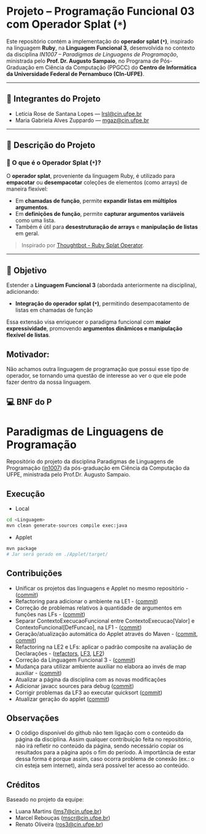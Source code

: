 # Projeto – Programação Funcional 03 com Operador Splat (`*`)

Este repositório contém a implementação do **operador splat (`*`)**, inspirado na linguagem **Ruby**, na **Linguagem Funcional 3**, desenvolvida no contexto da disciplina _IN1007 – Paradigmas de Linguagens de Programação_, ministrada pelo **Prof. Dr. Augusto Sampaio**, no Programa de Pós-Graduação em Ciência da Computação (PPGCC) do **Centro de Informática da Universidade Federal de Pernambuco (CIn-UFPE)**.

---

## 👥 Integrantes do Projeto

- Letícia Rose de Santana Lopes — [lrsl@cin.ufpe.br](mailto:lrsl@cin.ufpe.br)  
- Maria Gabriela Alves Zuppardo — [mgaz@cin.ufpe.br](mailto:mgaz@cin.ufpe.br)

---

## 📌 Descrição do Projeto

### 🔹 O que é o Operador Splat (`*`)?

O **operador splat**, proveniente da linguagem Ruby, é utilizado para **empacotar** ou **desempacotar** coleções de elementos (como arrays) de maneira flexível:

- Em **chamadas de função**, permite **expandir listas em múltiplos argumentos**.
- Em **definições de função**, permite **capturar argumentos variáveis** como uma lista.
- Também é útil para **desestruturação de arrays** e **manipulação de listas** em geral.

> Inspirado por [Thoughtbot - Ruby Splat Operator](https://thoughtbot.com/blog/ruby-splat-operator).

---

## 🎯 Objetivo

Estender a **Linguagem Funcional 3** (abordada anteriormente na disciplina), adicionando:
- **Integração do operador splat (`*`)**, permitindo desempacotamento de listas em chamadas de função

Essa extensão visa enriquecer o paradigma funcional com **maior expressividade**, promovendo **argumentos dinâmicos e manipulação flexível de listas**.

##  Motivador: 

Não achamos outra linguagem de programação que possui esse tipo de operador, se tornando uma questão de interesse ao ver o que ele pode fazer dentro da nossa linguagem.

## 💻 BNF do P

# Paradigmas de Linguagens de Programação

Repositório do projeto da disciplina Paradigmas de Linguagens de Programação ([in1007](https://www.cin.ufpe.br/~in1007/)) da pós-graduação em Ciência da Computação da UFPE, ministrada pelo Prof.Dr. Augusto Sampaio.

## Execução

* Local

```bash
cd <Linguagem>
mvn clean generate-sources compile exec:java
```

* Applet

```bash
mvn package
# Jar será gerado em ./Applet/target/
```

## Contribuições

* Unificar os projetos das linguagens e Applet no mesmo repositório - ([commit](https://github.com/AugustoSampaio/PLP/commit/5facfa1b4017536cd25730bcece9fbd94a49aa48/))
* Refactoring para adicionar o ambiente na LE1 - ([commit](https://github.com/AugustoSampaio/PLP/commit/244d8d01e036bcbec0acccf337e09c19d6ec434c/))
* Correção de problemas relativos à quantidade de argumentos em funções nas LFs - ([commit](https://github.com/AugustoSampaio/PLP/commit/14664755276b35d0aca704f7c1da8af09ea38081/))
* Separar ContextoExecucaoFuncional entre ContextoExecucao[Valor] e ContextoFuncional[DefFuncao], na LF1 - ([commit](https://github.com/AugustoSampaio/PLP/commit/a11a34df27dcdfa444c7a25f962c67f9d1480635/))
* Geração/atualização automática do Applet através do Maven - ([commit](https://github.com/AugustoSampaio/PLP/commit/bfdf84077162698587bcbcb24cc2b9d7c987b6bc/),
[commit](https://github.com/AugustoSampaio/PLP/commit/5facfa1b4017536cd25730bcece9fbd94a49aa48/))
* Refactoring na LE2 e LFs: aplicar o padrão composite na avaliação de Declarações - ([refactors](https://github.com/AugustoSampaio/PLP/commit/bab29438f5ddafa5662073ea08e166c1e04e49b9/),  [LF3](https://github.com/AugustoSampaio/PLP/commit/c60d5f92e792b89105b242163f5bd0f1409f72b4/),  [LF2](https://github.com/AugustoSampaio/PLP/commit/5481b2b8fd1ea1ff0659070a5608e1521d120193/))
* Correção da Linguagem Funcional 3 - ([commit](https://github.com/AugustoSampaio/PLP/commit/b523ebee335348ed12f03a4eecfd3234b703071d/))
* Mudança para utilizar ambiente auxiliar no elabora ao invés de map auxiliar - ([commit](https://github.com/AugustoSampaio/PLP/commit/43d900d6be77288786ad895c99f4bbc163e04244/))
* Atualizar a página da disciplina com as novas modificações
* Adicionar javacc sources para debug ([commit](https://github.com/fmca/PLP/commit/9606652f1f48717e75bc1a480c8ad8bff1bf5c3c))
* Corrigir problemas da LF3 ao executar quicksort ([commit](https://github.com/fmca/PLP/commit/31ea41c48fb3a7df3ac9e8ea4fbb980e08a66c78))
* Atualizar geração do applet ([commit](https://github.com/fmca/PLP/commit/9a9927f73eb57911ffbf46e3d60a0998e3842601))

## Observações

* O código disponível do github não tem ligação com o conteúdo da página da disciplina. Assim qualquer contribuição feita no repositório, não irá refletir no conteúdo da página, sendo necessário copiar os resultados para a página após o fim do período. A importância de estar dessa forma é porque assim, caso ocorra problema de conexão (ex.: o cin esteja sem internet), ainda será possível ter acesso ao conteúdo.

## Créditos

Baseado no projeto da equipe:

* Luana Martins (lms7@cin.ufpe.br)
* Marcel Rebouças (mscr@cin.ufpe.br)
* Renato Oliveira (ros3@cin.ufpe.br)

